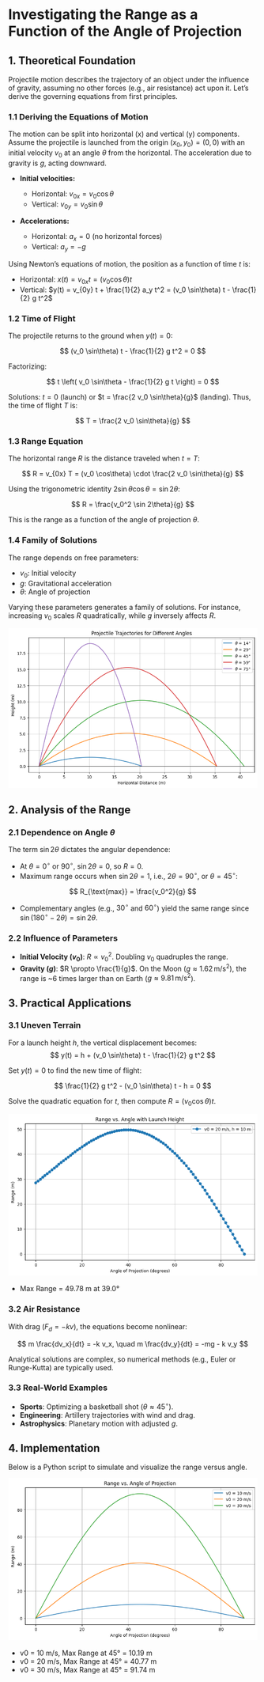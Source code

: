 # Investigating the Range as a Function of the Angle of Projection

## 1. Theoretical Foundation

Projectile motion describes the trajectory of an object under the influence of gravity, assuming no other forces (e.g., air resistance) act upon it. Let’s derive the governing equations from first principles.

### 1.1 Deriving the Equations of Motion

The motion can be split into horizontal (x) and vertical (y) components. Assume the projectile is launched from the origin $(x_0, y_0) = (0, 0)$ with an initial velocity $v_0$ at an angle $\theta$ from the horizontal. The acceleration due to gravity is $g$, acting downward.

- **Initial velocities:**

  - Horizontal: $v_{0x} = v_0 \cos\theta$
  - Vertical: $v_{0y} = v_0 \sin\theta$

- **Accelerations:**

  - Horizontal: $a_x = 0$ (no horizontal forces)
  - Vertical: $a_y = -g$

Using Newton’s equations of motion, the position as a function of time $t$ is:

- Horizontal: $x(t) = v_{0x} t = (v_0 \cos\theta) t$
- Vertical: $y(t) = v_{0y} t + \frac{1}{2} a_y t^2 = (v_0 \sin\theta) t - \frac{1}{2} g t^2$

### 1.2 Time of Flight

The projectile returns to the ground when $y(t) = 0$:

$$
(v_0 \sin\theta) t - \frac{1}{2} g t^2 = 0
$$

Factorizing:

$$
t \left( v_0 \sin\theta - \frac{1}{2} g t \right) = 0
$$

Solutions: $t = 0$ (launch) or $t = \frac{2 v_0 \sin\theta}{g}$ (landing). Thus, the time of flight $T$ is:

$$
T = \frac{2 v_0 \sin\theta}{g}
$$

### 1.3 Range Equation

The horizontal range $R$ is the distance traveled when $t = T$:

$$
R = v_{0x} T = (v_0 \cos\theta) \cdot \frac{2 v_0 \sin\theta}{g}
$$

Using the trigonometric identity $2 \sin\theta \cos\theta = \sin 2\theta$:

$$
R = \frac{v_0^2 \sin 2\theta}{g}
$$

This is the range as a function of the angle of projection $\theta$.

### 1.4 Family of Solutions

The range depends on free parameters:

- $v_0$: Initial velocity
- $g$: Gravitational acceleration
- $\theta$: Angle of projection

Varying these parameters generates a family of solutions. For instance, increasing $v_0$ scales $R$ quadratically, while $g$ inversely affects $R$.

![alt text](image.png)

## 2. Analysis of the Range

### 2.1 Dependence on Angle $\theta$

The term $\sin 2\theta$ dictates the angular dependence:

- At $\theta = 0^\circ$ or $90^\circ$, $\sin 2\theta = 0$, so $R = 0$.
- Maximum range occurs when $\sin 2\theta = 1$, i.e., $2\theta = 90^\circ$, or $\theta = 45^\circ$:

$$
R_{\text{max}} = \frac{v_0^2}{g}
$$

- Complementary angles (e.g., $30^\circ$ and $60^\circ$) yield the same range since $\sin(180^\circ - 2\theta) = \sin 2\theta$.

### 2.2 Influence of Parameters

- **Initial Velocity ($v_0$)**: $R \propto v_0^2$. Doubling $v_0$ quadruples the range.
- **Gravity ($g$)**: $R \propto \frac{1}{g}$. On the Moon ($g \approx 1.62 \, \text{m/s}^2$), the range is ~6 times larger than on Earth ($g \approx 9.81 \, \text{m/s}^2$).

## 3. Practical Applications

### 3.1 Uneven Terrain

For a launch height $h$, the vertical displacement becomes:
$$
y(t) = h + (v_0 \sin\theta) t - \frac{1}{2} g t^2
$$

Set $y(t) = 0$ to find the new time of flight:

$$
\frac{1}{2} g t^2 - (v_0 \sin\theta) t - h = 0
$$

Solve the quadratic equation for $t$, then compute $R = (v_0 \cos\theta) t$.

![alt text](image-1.png)

- Max Range = 49.78 m at 39.0°

### 3.2 Air Resistance

With drag ($F_d = -k v$), the equations become nonlinear:

$$
m \frac{dv_x}{dt} = -k v_x, \quad m \frac{dv_y}{dt} = -mg - k v_y
$$

Analytical solutions are complex, so numerical methods (e.g., Euler or Runge-Kutta) are typically used.

### 3.3 Real-World Examples

- **Sports**: Optimizing a basketball shot ($\theta \approx 45^\circ$).
- **Engineering**: Artillery trajectories with wind and drag.
- **Astrophysics**: Planetary motion with adjusted $g$.

## 4. Implementation

Below is a Python script to simulate and visualize the range versus angle.


![alt text](image-2.png)


- v0 = 10 m/s, Max Range at 45° = 10.19 m
- v0 = 20 m/s, Max Range at 45° = 40.77 m
- v0 = 30 m/s, Max Range at 45° = 91.74 m